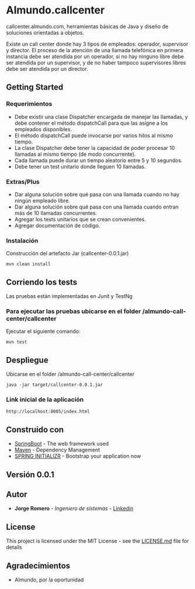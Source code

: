 # Almundo.callcenter

callcenter.almundo.com, herramientas básicas de Java y diseño de soluciones orientadas a objetos.

Existe un call center donde hay 3 tipos de empleados: operador, supervisor
y director. El proceso de la atención de una llamada telefónica en primera
instancia debe ser atendida por un operador, si no hay ninguno libre debe
ser atendida por un supervisor, y de no haber tampoco supervisores libres
debe ser atendida por un director.

## Getting Started

### Requerimientos

* Debe existir una clase Dispatcher encargada de manejar las
llamadas, y debe contener el método dispatchCall para que las
asigne a los empleados disponibles.
* El método dispatchCall puede invocarse por varios hilos al mismo
tiempo.
* La clase Dispatcher debe tener la capacidad de poder procesar 10
llamadas al mismo tiempo (de modo concurrente).
* Cada llamada puede durar un tiempo aleatorio entre 5 y 10
segundos.
* Debe tener un test unitario donde lleguen 10 llamadas.

### Extras/Plus

* Dar alguna solución sobre qué pasa con una llamada cuando no hay ningún empleado libre.
* Dar alguna solución sobre qué pasa con una llamada cuando entran más de 10 llamadas concurrentes.
* Agregar los tests unitarios que se crean convenientes.
* Agregar documentación de código.

### Instalación

Construcción del artefacto Jar (callcenter-0.0.1.jar)

```
mvn clean install
```

## Corriendo los tests

Las pruebas están implementadas en Junit y TestNg

### Para ejecutar las pruebas ubicarse en el folder /almundo-call-center/callcenter

Ejecutar el siguiente comando:

```
mvn test
```

## Despliegue

Ubicarse en el folder /almundo-call-center/callcenter

```
java -jar target/callcenter-0.0.1.jar
```

### Link inicial de la aplicación

```
http://localhost:8085/index.html
```

## Construido con

* [SpringBoot](https://projects.spring.io/spring-boot/) - The web framework used
* [Maven](https://maven.apache.org/) - Dependency Management
* [SPRING INITIALIZR](https://start.spring.io/) - Bootstrap your application now

## Versión 0.0.1

## Autor

* **Jorge Romero** - *Ingeniero de sistemas* - [Linkedin](https://www.linkedin.com/in/jorge-luis-romero-casta%C3%B1eda-04791167/)

## License

This project is licensed under the MIT License - see the [LICENSE.md](LICENSE.md) file for details

## Agradecimientos

* Almundo, por la oportunidad

